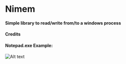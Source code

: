 # Nimem
#### Simple library to read/write from/to a windows process
#### Credits
#### Notepad.exe Example:
![Alt text](https://s7.gifyu.com/images/tkwnvblAXx.gif)




